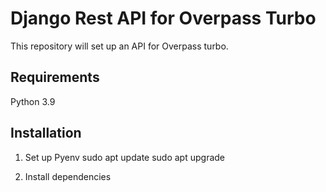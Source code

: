 # Django Rest API for Overpass Turbo
This repository will set up an API for Overpass turbo.

## Requirements
Python 3.9

## Installation
1. Set up Pyenv
sudo apt update
sudo apt upgrade

2. Install dependencies
   
